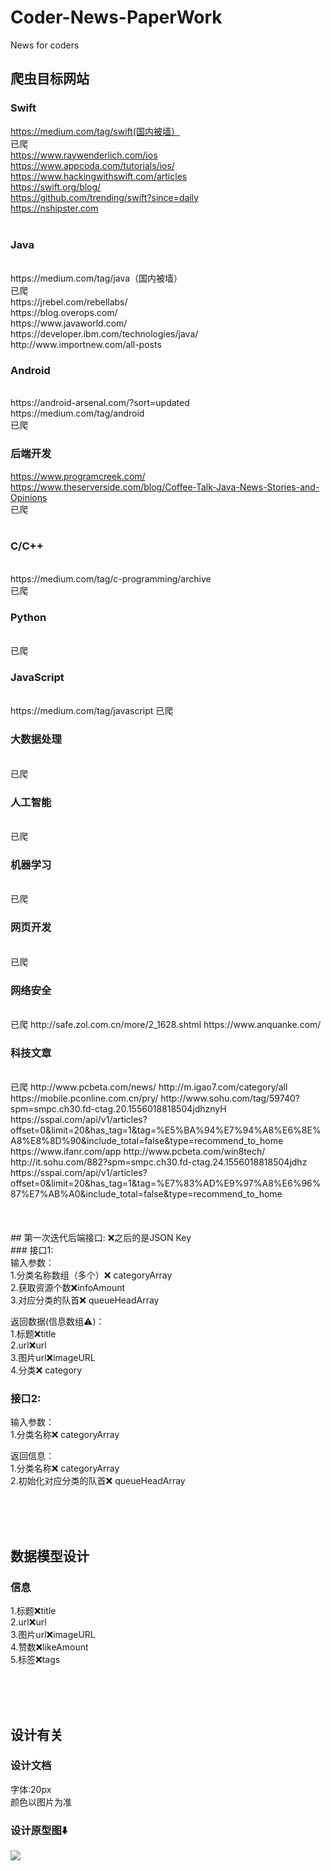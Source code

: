 # Coder-News-PaperWork
News for coders

## 爬虫目标网站

### Swift
https://medium.com/tag/swift(国内被墙）
<br>
已爬
<br>
https://www.raywenderlich.com/ios <br>
https://www.appcoda.com/tutorials/ios/
<br>
https://www.hackingwithswift.com/articles
<br>
https://swift.org/blog/
<br>
https://github.com/trending/swift?since=daily
<br>
https://nshipster.com
<br>
<br>

### Java
<br>
https://medium.com/tag/java（国内被墙）
<br>
已爬
<br>
https://jrebel.com/rebellabs/
<br>
https://blog.overops.com/
<br>
https://www.javaworld.com/
<br>
https://developer.ibm.com/technologies/java/
<br>
http://www.importnew.com/all-posts
<br>

### Android
<br>
https://android-arsenal.com/?sort=updated
<br>
https://medium.com/tag/android
<br>
已爬
<br>

### 后端开发
https://www.programcreek.com/
<br>
https://www.theserverside.com/blog/Coffee-Talk-Java-News-Stories-and-Opinions
<br>
已爬
<br>
<br>

### C/C++
<br>
https://medium.com/tag/c-programming/archive
<br>
已爬
<br>

### Python
<br>
已爬
<br>

### JavaScript
<br>
https://medium.com/tag/javascript
已爬
<br>

### 大数据处理
<br>
已爬
<br>

### 人工智能
<br>
已爬
<br>

### 机器学习
<br>
已爬
<br>

### 网页开发
<br>
已爬
<br>

### 网络安全
<br>
已爬
http://safe.zol.com.cn/more/2_1628.shtml
https://www.anquanke.com/
<br>

### 科技文章
<br>
已爬
http://www.pcbeta.com/news/
http://m.igao7.com/category/all
https://mobile.pconline.com.cn/pry/
http://www.sohu.com/tag/59740?spm=smpc.ch30.fd-ctag.20.1556018818504jdhznyH
https://sspai.com/api/v1/articles?offset=0&limit=20&has_tag=1&tag=%E5%BA%94%E7%94%A8%E6%8E%A8%E8%8D%90&include_total=false&type=recommend_to_home
https://www.ifanr.com/app
http://www.pcbeta.com/win8tech/
http://it.sohu.com/882?spm=smpc.ch30.fd-ctag.24.1556018818504jdhz
https://sspai.com/api/v1/articles?offset=0&limit=20&has_tag=1&tag=%E7%83%AD%E9%97%A8%E6%96%87%E7%AB%A0&include_total=false&type=recommend_to_home
<br>

<br>
<br>
<br>
## 第一次迭代后端接口:
❌之后的是JSON Key<br>
### 接口1:<br>
输入参数：<br>
1.分类名称数组（多个）❌ categoryArray<br>
2.获取资源个数❌infoAmount<br>
3.对应分类的队首❌ queueHeadArray<br>

返回数据(信息数组⚠️)：<br>
1.标题❌title<br>
2.url❌url<br>
3.图片url❌imageURL<br>
4.分类❌ category


### 接口2:<br>
输入参数：<br>
1.分类名称❌ categoryArray <br>

返回信息：<br>
1.分类名称❌ categoryArray <br>
2.初始化对应分类的队首❌ queueHeadArray<br>

<br><br><br>
## 数据模型设计

### 信息
1.标题❌title<br>
2.url❌url<br>
3.图片url❌imageURL<br>
4.赞数❌likeAmount<br>
5.标签❌tags<br>

<br><br><br>

## 设计有关

### 设计文档
字体:20px <br>
颜色以图片为准<br>

### 设计原型图⬇️
<img src ="https://raw.githubusercontent.com/FinchFeng/Coder-News-PaperWork/master/设计原型图/designImage.png">
